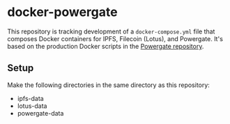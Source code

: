 # docker-powergate

This repository is tracking development of a `docker-compose.yml` file that composes Docker containers for IPFS, Filecoin (Lotus), and Powergate. It's based on the production Docker scripts in the [Powergate repository](https://github.com/textileio/powergate).

## Setup

Make the following directories in the same directory as this repository:

- ipfs-data
- lotus-data
- powergate-data
